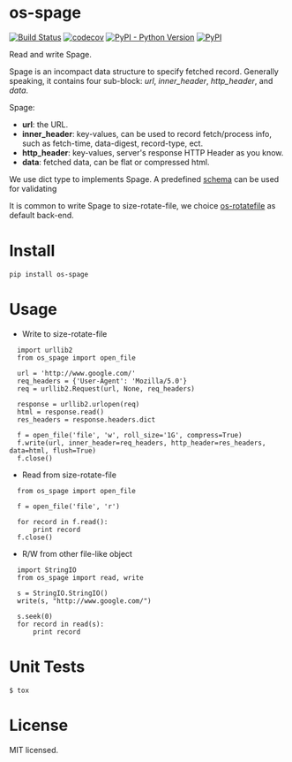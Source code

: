 # os-spage
[![Build Status](https://www.travis-ci.org/cfhamlet/os-spage.svg?branch=master)](https://www.travis-ci.org/cfhamlet/os-spage)
[![codecov](https://codecov.io/gh/cfhamlet/os-spage/branch/master/graph/badge.svg)](https://codecov.io/gh/cfhamlet/os-spage)
[![PyPI - Python Version](https://img.shields.io/pypi/pyversions/os-spage.svg)](https://pypi.python.org/pypi/os-spage)
[![PyPI](https://img.shields.io/pypi/v/os-spage.svg)](https://pypi.python.org/pypi/os-spage)


Read and write Spage.

Spage is an incompact data structure to specify fetched record. Generally speaking, it contains four sub-block: *url*, *inner_header*, *http_header*, and *data*.

Spage:
- __url__: the URL.
- __inner_header__: key-values, can be used to record fetch/process info, such as fetch-time, data-digest, record-type,  ect.
- __http_header__: key-values, server's response HTTP Header as you know.
- __data__: fetched data, can be flat or compressed html.

We use dict type to implements Spage. A predefined [schema](https://github.com/cfhamlet/os-spage/blob/master/src/os_spage/default_schema.py) can be used for validating

It is common to write Spage to size-rotate-file, we choice [os-rotatefile](https://github.com/cfhamlet/os-rotatefile.git) as default back-end.
 

# Install
  `pip install os-spage`

# Usage
  * Write to size-rotate-file
  ```
    import urllib2
    from os_spage import open_file

    url = 'http://www.google.com/'
    req_headers = {'User-Agent': 'Mozilla/5.0'}
    req = urllib2.Request(url, None, req_headers)

    response = urllib2.urlopen(req)
    html = response.read()
    res_headers = response.headers.dict

    f = open_file('file', 'w', roll_size='1G', compress=True)
    f.write(url, inner_header=req_headers, http_header=res_headers, data=html, flush=True)
    f.close()
  ```
  * Read from size-rotate-file
  ```
    from os_spage import open_file

    f = open_file('file', 'r')

    for record in f.read():
        print record
    f.close()
  ```
  * R/W from other file-like object
  ```
    import StringIO
    from os_spage import read, write

    s = StringIO.StringIO()
    write(s, "http://www.google.com/")

    s.seek(0)
    for record in read(s):
        print record

  ```

# Unit Tests
  `$ tox`

# License
MIT licensed.
